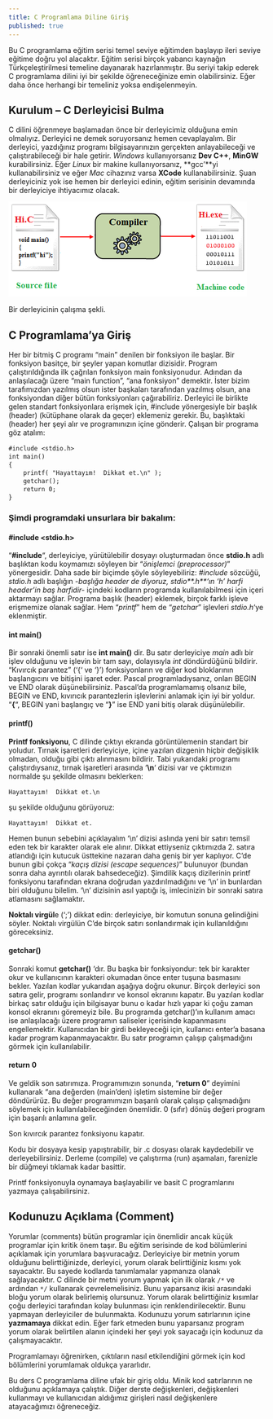 ```yaml
---
title: C Programlama Diline Giriş
published: true
---
```


Bu C programlama eğitim serisi temel seviye eğitimden başlayıp ileri seviye eğitime doğru yol alacaktır. Eğitim serisi birçok yabancı kaynağın Türkçeleştirilmesi temeline dayanarak hazırlanmıştır. Bu seriyi takip ederek C programlama dilini iyi bir şekilde öğreneceğinize emin olabilirsiniz. Eğer daha önce herhangi bir temeliniz yoksa endişelenmeyin.

## Kurulum – C Derleyicisi Bulma

C dilini öğrenmeye başlamadan önce bir derleyicimiz olduğuna emin olmalıyız. Derleyici ne demek soruyorsanız hemen cevaplayalım. Bir derleyici, yazdığınız programı bilgisayarınızın gerçekten anlayabileceği ve çalıştırabileceği bir hale getirir. _Windows_ kullanıyorsanız **Dev C++**, **MinGW** kurabilirsiniz. Eğer _Linux_ bir makine kullanıyorsanız, **gcc’**yi kullanabilirsiniz ve eğer _Mac_ cihazınız varsa **XCode** kullanabilirsiniz. Şuan derleyiciniz yok ise hemen bir derleyici edinin, eğitim serisinin devamında bir derleyiciye ihtiyacımız olacak.

[![C Programlama](/wp-content/uploads/2017/02/c-compiling.png)](/wp-content/uploads/2017/02/c-compiling.png)

Bir derleyicinin çalışma şekli.

## C Programlama’ya Giriş

Her bir bitmiş C programı “main” denilen bir fonksiyon ile başlar. Bir fonksiyon basitçe, bir şeyler yapan komutlar dizisidir. Program çalıştırıldığında ilk çağrılan fonksiyon main fonksiyonudur. Adından da anlaşılacağı üzere “main function”, “ana fonksiyon” demektir. İster bizim tarafımızdan yazılmış olsun ister başkaları tarafından yazılmış olsun, ana fonksiyondan diğer bütün fonksiyonları çağırabiliriz. Derleyici ile birlikte gelen standart fonksiyonlara erişmek için, #include yönergesiyle bir başlık (header) (kütüphane olarak da geçer) eklemeniz gerekir. Bu, başlıktaki (header) her şeyi alır ve programınızın içine gönderir. Çalışan bir programa göz atalım:
```
#include <stdio.h>
int main()
{
    printf( "Hayattayım!  Dikkat et.\n" );
    getchar();
    return 0;
}
```
### Şimdi programdaki unsurlara bir bakalım:

#### #include <stdio.h>

“**#include**“, derleyiciye, yürütülebilir dosyayı oluşturmadan önce **stdio.h** adlı başlıktan kodu koymamızı söyleyen bir “_önişlemci (preprocessor)_” yönergesidir. Daha sade bir biçimde şöyle söyleyebiliriz: _#include_ sözcüğü, _stdio.h_ adlı başlığın _-başlığa header de diyoruz, stdio**.h**‘ın ‘h’ harfi header’in baş harfidir-_ içindeki kodların programda kullanılabilmesi için içeri aktarmayı sağlar. Programa başlık (header) eklemek, birçok farklı işleve erişmemize olanak sağlar. Hem “_printf_” hem de “_getchar_” işlevleri _stdio.h_‘ye eklenmiştir.

#### int main()

Bir sonraki önemli satır ise **int main()** dir. Bu satır derleyiciye _main_ adlı bir işlev olduğunu ve işlevin bir tam sayı, dolayısıyla _int_ döndürdüğünü bildirir. “Kıvırcık parantez” (‘{‘ ve ‘}’) fonksiyonların ve diğer kod bloklarının başlangıcını ve bitişini işaret eder. Pascal programladıysanız, onları BEGIN ve END olarak düşünebilirsiniz. Pascal’da programlamamış olsanız bile, BEGIN ve END, kıvırıcık parantezlerin işlevlerini anlamak için iyi bir yoldur. “**{**“, BEGIN yani başlangıç ve “**}**” ise END yani bitiş olarak düşünülebilir.

#### printf()

**Printf fonksiyonu**, C dilinde çıktıyı ekranda görüntülemenin standart bir yoludur. Tırnak işaretleri derleyiciye, içine yazılan dizgenin hiçbir değişiklik olmadan, olduğu gibi çıktı alınmasını bildirir. Tabi yukarıdaki programı çalıştırdıysanız, tırnak işaretleri arasında ‘**\n**‘ dizisi var ve çıktımızın normalde şu şekilde olmasını beklerken:
```
Hayattayım!  Dikkat et.\n
```
şu şekilde olduğunu görüyoruz:
```
Hayattayım!  Dikkat et.

```
Hemen bunun sebebini açıklayalım ‘\n’ dizisi aslında yeni bir satırı temsil eden tek bir karakter olarak ele alınır. Dikkat ettiyseniz çıktımızda 2. satıra atlandığı için kutucuk üsttekine nazaran daha geniş bir yer kaplıyor. C’de bunun gibi çokça “_kaçış dizisi (escape sequences)_” bulunuyor (bundan sonra daha ayrıntılı olarak bahsedeceğiz). Şimdilik kaçış dizilerinin printf fonksiyonu tarafından ekrana doğrudan yazdırılmadığını ve ‘\n’ in bunlardan biri olduğunu bilelim. ‘\n’ dizisinin asıl yaptığı iş, imlecinizin bir sonraki satıra atlamasını sağlamaktır.

**Noktalı virgül**e (‘;’) dikkat edin: derleyiciye, bir komutun sonuna gelindiğini söyler. Noktalı virgülün C’de birçok satırı sonlandırmak için kullanıldığını göreceksiniz.

#### getchar()

Sonraki komut **getchar()** ‘dır. Bu başka bir fonksiyondur: tek bir karakter okur ve kullanıcının karakteri okumadan önce enter tuşuna basmasını bekler. Yazılan kodlar yukarıdan aşağıya doğru okunur. Birçok derleyici son satıra gelir, programı sonlandırır ve konsol ekranını kapatır. Bu yazılan kodlar birkaç satır olduğu için bilgisayar bunu o kadar hızlı yapar ki çoğu zaman konsol ekranını göremeyiz bile. Bu programda getchar()’ın kullanım amacı ise anlaşılacağı üzere programın saliseler içerisinde kapanmasını engellemektir. Kullanıcıdan bir girdi bekleyeceği için, kullanıcı enter’a basana kadar program kapanmayacaktır. Bu satır programın çalışıp çalışmadığını görmek için kullanılabilir.

#### return 0

Ve geldik son satırımıza. Programımızın sonunda, “**return 0**” deyimini kullanarak “ana değerden (main’den) işletim sistemine bir değer döndürürüz. Bu değer programımızın başarılı olarak çalışıp çalışmadığını söylemek için kullanılabileceğinden önemlidir. 0 (sıfır) dönüş değeri program için başarılı anlamına gelir.

Son kıvırcık parantez fonksiyonu kapatır.

Kodu bir dosyaya kesip yapıştırabilir, bir .c dosyası olarak kaydedebilir ve derleyebilirsiniz. Derleme (compile) ve çalıştırma (run) aşamaları, farenizle bir düğmeyi tıklamak kadar basittir.

Printf fonksiyonuyla oynamaya başlayabilir ve basit C programlarını yazmaya çalışabilirsiniz.

## Kodunuzu Açıklama (Comment)

Yorumlar (comments) bütün programlar için önemlidir ancak küçük programlar için kritik önem taşır. Bu eğitim serisinde de kod bölümlerini açıklamak için yorumlara başvuracağız. Derleyiciye bir metnin yorum olduğunu belirttiğinizde, derleyici, yorum olarak belirttiğiniz kısmı yok sayacaktır. Bu sayede kodlarda tanımlamalar yapmanıza olanak sağlayacaktır. C dilinde bir metni yorum yapmak için ilk olarak ``/*`` ve ardından ``*/`` kullanarak çevrelemelisiniz. Bunu yaparsanız ikisi arasındaki bloğu yorum olarak belirlemiş olursunuz. Yorum olarak belirttiğiniz kısımlar çoğu derleyici tarafından kolay bulunması için renklendirilecektir. Bunu yapmayan derleyiciler de bulunmakta. Kodunuzu yorum satırlarının içine **yazmamaya** dikkat edin. Eğer fark etmeden bunu yaparsanız program yorum olarak belirtilen alanın içindeki her şeyi yok sayacağı için kodunuz da çalışmayacaktır.

Programlamayı öğrenirken, çıktıların nasıl etkilendiğini görmek için kod bölümlerini yorumlamak oldukça yararlıdır.

Bu ders C programlama diline ufak bir giriş oldu. Minik kod satırlarının ne olduğunu açıklamaya çalıştık. Diğer derste değişkenleri, değişkenleri kullanmayı ve kullanıcıdan aldığımız girişleri nasıl değişkenlere atayacağımızı öğreneceğiz.
